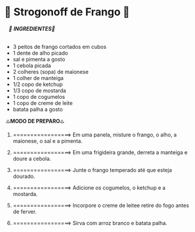 #                                                     :chicken: Strogonoff de Frango :chicken:

######                                                                                                                                                                                                  ​ ​    ​      :green_book: **INGREDIENTES**:green_book:

- 3 peitos de frango cortados em cubos
- 1 dente de alho picado
-  sal e pimenta a gosto
-  1 cebola picada
-  2 colheres (sopa) de maionese
-  1 colher de manteiga
-  1/2 copo de ketchup
- 1/3 copo de mostarda
- 1 copo de cogumelos
- 1 copo de creme de leite
-  batata palha a gosto

​                                                                       :hotsprings:**MODO DE PREPARO**:hotsprings:

1. =================> Em uma panela, misture o frango, o alho, a maionese, o sal e a pimenta.

2. =================> Em uma frigideira grande, derreta a manteiga e doure a cebola.

3. =================> Junte o frango temperado até que esteja dourado.

4. =================> Adicione os cogumelos, o ketchup e a mostarda.      

5. =================> Incorpore o creme de leitee retire do fogo antes de ferver.

6. =================> Sirva com arroz branco e batata palha.

   ​                               









